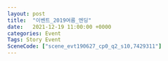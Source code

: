 ```yaml
---
layout: post
title:  "이벤트_2019여름_엔딩"
date:   2021-12-19 11:00:00 +0000
categories: Event
Tags: Story Event
SceneCode: ["scene_evt190627_cp0_q2_s10,7429311"]
---
```

